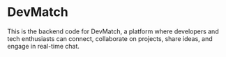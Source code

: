 # DevMatch
This is the backend code for DevMatch, a platform where developers and tech enthusiasts can connect, collaborate on projects, share ideas, and engage in real-time chat.


